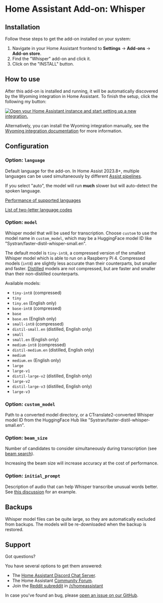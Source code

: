 # Home Assistant Add-on: Whisper

## Installation

Follow these steps to get the add-on installed on your system:

1. Navigate in your Home Assistant frontend to **Settings** -> **Add-ons** -> **Add-on store**.
2. Find the "Whisper" add-on and click it.
3. Click on the "INSTALL" button.

## How to use

After this add-on is installed and running, it will be automatically discovered
by the Wyoming integration in Home Assistant. To finish the setup,
click the following my button:

[![Open your Home Assistant instance and start setting up a new integration.](https://my.home-assistant.io/badges/config_flow_start.svg)](https://my.home-assistant.io/redirect/config_flow_start/?domain=wyoming)

Alternatively, you can install the Wyoming integration manually, see the
[Wyoming integration documentation](https://www.home-assistant.io/integrations/wyoming/)
for more information.

## Configuration

### Option: `language`

Default language for the add-on. In Home Assist 2023.8+, multiple languages can be used simultaneously by different [Assist pipelines](https://www.home-assistant.io/voice_control/voice_remote_local_assistant/).

If you select "auto", the model will run **much** slower but will auto-detect the spoken language.

[Performance of supported languages](https://github.com/openai/whisper#available-models-and-languages)

[List of two-letter language codes](https://en.wikipedia.org/wiki/List_of_ISO_639-1_codes)

### Option: `model`

Whisper model that will be used for transcription. Choose `custom` to use the model name in `custom_model`, which may be a HuggingFace model ID like "Systran/faster-distil-whisper-small.en".

The default model is `tiny-int8`, a compressed version of the smallest Whisper model which is able to run on a Raspberry Pi 4.
Compressed models (`int8`) are slightly less accurate than their counterparts, but smaller and faster. [Distilled](https://github.com/huggingface/distil-whisper) models are not compressed, but are faster and smaller than their non-distilled counterparts.

Available models:

- `tiny-int8` (compressed)
- `tiny`
- `tiny.en` (English only)
- `base-int8` (compressed)
- `base`
- `base.en` (English only)
- `small-int8` (compressed)
- `distil-small.en` (distilled, English only)
- `small`
- `small.en` (English only)
- `medium-int8` (compressed)
- `distil-medium.en` (distilled, English only)
- `medium`
- `medium.en` (English only)
- `large`
- `large-v1`
- `distil-large-v2` (distilled, English only)
- `large-v2`
- `distil-large-v3` (distilled, English only)
- `large-v3`

### Option: `custom_model`

Path to a converted model directory, or a CTranslate2-converted Whisper model ID from the HuggingFace Hub like "Systran/faster-distil-whisper-small.en". 

### Option: `beam_size`

Number of candidates to consider simultaneously during transcription (see [beam search](https://en.wikipedia.org/wiki/Beam_search)).

Increasing the beam size will increase accuracy at the cost of performance.

### Option: `initial_prompt`

Description of audio that can help Whisper transcribe unusual words better.
See [this discussion](https://github.com/openai/whisper/discussions/963) for an example.

## Backups

Whisper model files can be quite large, so they are automatically excluded from backups. The models will be re-downloaded when the backup is restored.

## Support

Got questions?

You have several options to get them answered:

- The [Home Assistant Discord Chat Server][discord].
- The Home Assistant [Community Forum][forum].
- Join the [Reddit subreddit][reddit] in [/r/homeassistant][reddit]

In case you've found an bug, please [open an issue on our GitHub][issue].

[discord]: https://discord.gg/c5DvZ4e
[forum]: https://community.home-assistant.io
[issue]: https://github.com/home-assistant/addons/issues
[reddit]: https://reddit.com/r/homeassistant
[repository]: https://github.com/hassio-addons/repository
